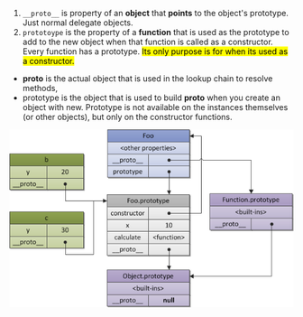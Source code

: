 1. `__proto__` is property of an **object** that **points** to the object's prototype. Just normal delegate objects.
2. `prototoype` is the property of a **function** that is used as the prototype to add to the new object
when that function is called as a constructor. Every function has a prototype. <mark>Its only purpose is for when its
used as a constructor.</mark>

* __proto__ is the actual object that is used in the lookup chain to resolve methods,
* prototype is the object that is used to build __proto__ when you create an
object with new. Prototype is not available on the instances themselves
(or other objects), but only on the constructor functions.

![](prototypes_and_proto.png)